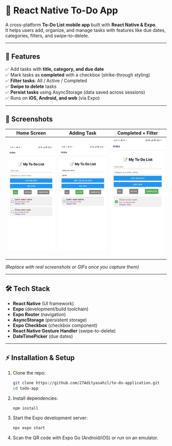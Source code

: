 # 📝 React Native To-Do App  

A cross-platform **To-Do List mobile app** built with **React Native & Expo**.  
It helps users add, organize, and manage tasks with features like due dates, categories, filters, and swipe-to-delete.  

---

## 🚀 Features  

✅ Add tasks with **title, category, and due date**  
✅ Mark tasks as **completed** with a checkbox (strike-through styling)  
✅ **Filter tasks**: All / Active / Completed  
✅ **Swipe to delete** tasks  
✅ **Persist tasks** using AsyncStorage (data saved across sessions)  
✅ Runs on **iOS, Android, and web** (via Expo)  

---

## 📸 Screenshots  

| Home Screen | Adding Task | Completed + Filter |
|-------------|-------------|--------------------|
| ![Home](./assets/screenshots/home.jpg) | ![Add Task](./assets/screenshots/add.jpg) | ![Filter](./assets/screenshots/filter.jpg) |

*(Replace with real screenshots or GIFs once you capture them)*  

---

## 🛠 Tech Stack  

- **React Native** (UI framework)  
- **Expo** (development/build toolchain)  
- **Expo Router** (navigation)  
- **AsyncStorage** (persistent storage)  
- **Expo Checkbox** (checkbox component)  
- **React Native Gesture Handler** (swipe-to-delete)  
- **DateTimePicker** (due dates)  

---

## ⚡ Installation & Setup  

1. Clone the repo:
   ```bash
   git clone https://github.com/27Adityasahil/to-do-application.git
   cd todo-app
2. Install dependencies:
   ```bash
   npm install
3. Start the Expo development server:
   ```bash
   npx expo start
4. Scan the QR code with Expo Go (Android/iOS) or run on an emulator.